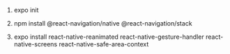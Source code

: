 1. expo init <name>

2. npm install @react-navigation/native @react-navigation/stack
3. expo install react-native-reanimated react-native-gesture-handler react-native-screens react-native-safe-area-context 